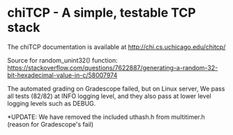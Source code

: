 chiTCP - A simple, testable TCP stack
=====================================

The chiTCP documentation is available at http://chi.cs.uchicago.edu/chitcp/

Source for random_unint32() function:
https://stackoverflow.com/questions/7622887/generating-a-random-32-bit-hexadecimal-value-in-c/58007974

The automated grading on Gradescope failed, but on Linux server,
We pass all tests (82/82) at INFO logging level, and they also pass at lower level logging levels such as DEBUG.

*UPDATE: We have removed the included uthash.h from multitimer.h (reason for Gradescope's fail)


